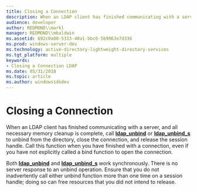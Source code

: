 ```yaml
---
title: Closing a Connection
description: When an LDAP client has finished communicating with a server, and all necessary memory cleanup is complete, call ldap\_unbind or ldap\_unbind\_s to unbind from the directory, close the connection, and release the session handle.
audience: developer
author: REDMOND\\markl
manager: REDMOND\\mbaldwin
ms.assetid: 692c0a08-5313-40a1-bbc6-5b9063e7d336
ms.prod: windows-server-dev
ms.technology: active-directory-lightweight-directory-services
ms.tgt_platform: multiple
keywords:
- Closing a Connection LDAP
ms.date: 05/31/2018
ms.topic: article
ms.author: windowssdkdev
---
```


# Closing a Connection

When an LDAP client has finished communicating with a server, and all necessary memory cleanup is complete, call [**ldap\_unbind**](/windows/previous-versions/Winldap/nf-winldap-ldap_unbind?branch=master) or [**ldap\_unbind\_s**](/windows/previous-versions/Winldap/nf-winldap-ldap_unbind_s?branch=master) to unbind from the directory, close the connection, and release the session handle. Call this function when you have finished with a connection, even if you have not explicitly called a bind function to open the connection.

Both [**ldap\_unbind**](/windows/previous-versions/Winldap/nf-winldap-ldap_unbind?branch=master) and [**ldap\_unbind\_s**](/windows/previous-versions/Winldap/nf-winldap-ldap_unbind_s?branch=master) work synchronously. There is no server response to an unbind operation. Ensure that you do not inadvertently call either unbind function more than one time on a session handle; doing so can free resources that you did not intend to release.

 

 




